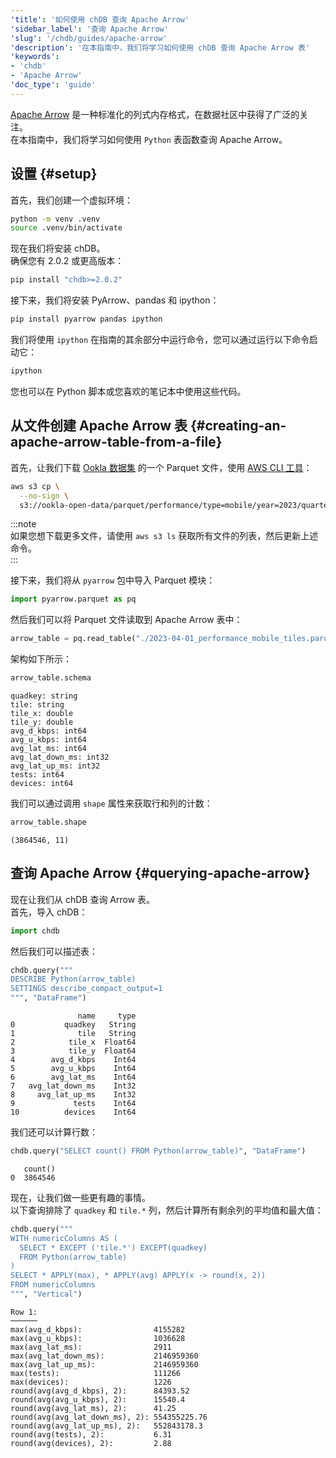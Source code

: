 ```yaml
---
'title': '如何使用 chDB 查询 Apache Arrow'
'sidebar_label': '查询 Apache Arrow'
'slug': '/chdb/guides/apache-arrow'
'description': '在本指南中，我们将学习如何使用 chDB 查询 Apache Arrow 表'
'keywords':
- 'chdb'
- 'Apache Arrow'
'doc_type': 'guide'
---
```


[Apache Arrow](https://arrow.apache.org/) 是一种标准化的列式内存格式，在数据社区中获得了广泛的关注。  
在本指南中，我们将学习如何使用 `Python` 表函数查询 Apache Arrow。

## 设置 {#setup}

首先，我们创建一个虚拟环境：

```bash
python -m venv .venv
source .venv/bin/activate
```

现在我们将安装 chDB。  
确保您有 2.0.2 或更高版本：

```bash
pip install "chdb>=2.0.2"
```

接下来，我们将安装 PyArrow、pandas 和 ipython：

```bash
pip install pyarrow pandas ipython
```

我们将使用 `ipython` 在指南的其余部分中运行命令，您可以通过运行以下命令启动它：

```bash
ipython
```

您也可以在 Python 脚本或您喜欢的笔记本中使用这些代码。

## 从文件创建 Apache Arrow 表 {#creating-an-apache-arrow-table-from-a-file}

首先，让我们下载 [Ookla 数据集](https://github.com/teamookla/ookla-open-data) 的一个 Parquet 文件，使用 [AWS CLI 工具](https://aws.amazon.com/cli/)：

```bash
aws s3 cp \
  --no-sign \
  s3://ookla-open-data/parquet/performance/type=mobile/year=2023/quarter=2/2023-04-01_performance_mobile_tiles.parquet .
```

:::note  
如果您想下载更多文件，请使用 `aws s3 ls` 获取所有文件的列表，然后更新上述命令。  
:::

接下来，我们将从 `pyarrow` 包中导入 Parquet 模块：

```python
import pyarrow.parquet as pq
```

然后我们可以将 Parquet 文件读取到 Apache Arrow 表中：

```python
arrow_table = pq.read_table("./2023-04-01_performance_mobile_tiles.parquet")
```

架构如下所示：

```python
arrow_table.schema
```

```text
quadkey: string
tile: string
tile_x: double
tile_y: double
avg_d_kbps: int64
avg_u_kbps: int64
avg_lat_ms: int64
avg_lat_down_ms: int32
avg_lat_up_ms: int32
tests: int64
devices: int64
```

我们可以通过调用 `shape` 属性来获取行和列的计数：

```python
arrow_table.shape
```

```text
(3864546, 11)
```

## 查询 Apache Arrow {#querying-apache-arrow}

现在让我们从 chDB 查询 Arrow 表。  
首先，导入 chDB：

```python
import chdb
```

然后我们可以描述表：

```python
chdb.query("""
DESCRIBE Python(arrow_table)
SETTINGS describe_compact_output=1
""", "DataFrame")
```

```text
               name     type
0           quadkey   String
1              tile   String
2            tile_x  Float64
3            tile_y  Float64
4        avg_d_kbps    Int64
5        avg_u_kbps    Int64
6        avg_lat_ms    Int64
7   avg_lat_down_ms    Int32
8     avg_lat_up_ms    Int32
9             tests    Int64
10          devices    Int64
```

我们还可以计算行数：

```python
chdb.query("SELECT count() FROM Python(arrow_table)", "DataFrame")
```

```text
   count()
0  3864546
```

现在，让我们做一些更有趣的事情。  
以下查询排除了 `quadkey` 和 `tile.*` 列，然后计算所有剩余列的平均值和最大值：

```python
chdb.query("""
WITH numericColumns AS (
  SELECT * EXCEPT ('tile.*') EXCEPT(quadkey)
  FROM Python(arrow_table)
)
SELECT * APPLY(max), * APPLY(avg) APPLY(x -> round(x, 2))
FROM numericColumns
""", "Vertical")
```

```text
Row 1:
──────
max(avg_d_kbps):                4155282
max(avg_u_kbps):                1036628
max(avg_lat_ms):                2911
max(avg_lat_down_ms):           2146959360
max(avg_lat_up_ms):             2146959360
max(tests):                     111266
max(devices):                   1226
round(avg(avg_d_kbps), 2):      84393.52
round(avg(avg_u_kbps), 2):      15540.4
round(avg(avg_lat_ms), 2):      41.25
round(avg(avg_lat_down_ms), 2): 554355225.76
round(avg(avg_lat_up_ms), 2):   552843178.3
round(avg(tests), 2):           6.31
round(avg(devices), 2):         2.88
```
